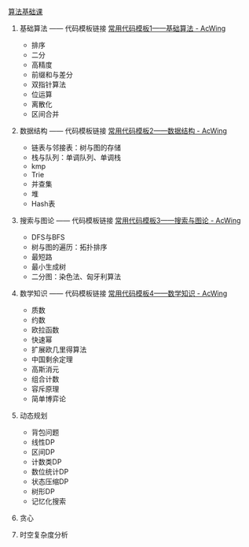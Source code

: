 [算法基础课](https://www.acwing.com/activity/content/11/)

1. 基础算法 —— 代码模板链接 [常用代码模板1——基础算法 - AcWing](https://www.acwing.com/blog/content/277/)

   - 排序
   - 二分
   - 高精度
   - 前缀和与差分
   - 双指针算法
   - 位运算
   - 离散化
   - 区间合并
2. 数据结构 —— 代码模板链接 [常用代码模板2——数据结构 - AcWing](https://www.acwing.com/blog/content/404/)
   - 链表与邻接表：树与图的存储
   - 栈与队列：单调队列、单调栈
   - kmp
   - Trie
   - 并查集
   - 堆
   - Hash表

3. 搜索与图论 —— 代码模板链接 [常用代码模板3——搜索与图论 - AcWing](https://www.acwing.com/blog/content/405/)
   - DFS与BFS
   - 树与图的遍历：拓扑排序
   - 最短路
   - 最小生成树
   - 二分图：染色法、匈牙利算法
4. 数学知识 —— 代码模板链接 [常用代码模板4——数学知识 - AcWing](https://www.acwing.com/blog/content/406/)
   - 质数
   - 约数
   - 欧拉函数
   - 快速幂
   - 扩展欧几里得算法
   - 中国剩余定理
   - 高斯消元
   - 组合计数
   - 容斥原理
   - 简单博弈论
5. 动态规划
   - 背包问题
   - 线性DP
   - 区间DP
   - 计数类DP
   - 数位统计DP
   - 状态压缩DP
   - 树形DP
   - 记忆化搜索
6. 贪心
7. 时空复杂度分析
